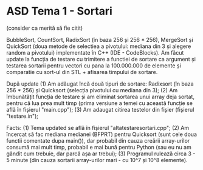 # ASD Tema 1 - Sortari 
(consider ca merită să fie citit)

BubbleSort, CountSort, RadixSort (în baza 256 și 256 * 256), MergeSort și QuickSort (doua metode de selectiea a pivotului: mediana din 3 și alegere random a pivotului) implementate în C++ (IDE - CodeBlocks).
Am făcut update la funcția de testare cu trimitere a functiei de sortare ca argument și testarea sortarii pentru vectori cu pana la 100.000.000 de elemente și comparatie cu sort-ul din STL + afisarea timpului de sortare.

După update 
    (1) Am adăugat încă două tipuri de sortare: Radixsort (în baza 256 * 256) și Quicksort (selecția pivotului cu mediana din 3);
    (2) Am îmbunătățit funcția de testare și am eliminat sortarea unui array deja sortat, pentru că lua prea mult timp (prima versiune a temei cu această funcție se află în fișierul "main.cpp");
    (3) Am adaugat citirea testelor din fișier (fișierul "testare.in");
    
Facts:
    (1) Tema updated se află în fișierul "altatestaresortari.cpp";
    (2) Am încercat să fac mediana medianei (BFPRT) pentru Quicksort (sunt cele doua functii comentate dupa main()), dar probabil din cauza  creării array-urilor consumă mai mult timp, probabil e mai bună pentru Python (sau eu nu am gândit cum trebuie, dar parcă așa ar trebui);
    (3) Programul rulează circa 3 - 5 minute (din cauza sortarii array-urilor mari - cu 10^7 și 10^8 elemente).
